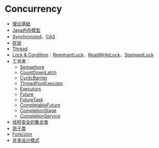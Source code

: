 # Concurrency

* [理论基础](preface.md)
* [Java内存模型](jmm.md)
* [Synchronized](synchronized.md#ji-chu)、[CAS](synchronized.md#cas)
* [死锁](deadlock.md)
* [Thread](thread-state.md)
* [Lock & Condition](lock-and-condition.md)：[ReentrantLock](lock-and-condition.md#reentrantlock)、[ReadWriteLock](lock-and-condition.md#readwritelock)、[StampedLock](lock-and-condition.md#stampedlock)
* 工具类：
  * [Semaphore](utility-class.md#semaphore)
  * [CountDownLatch](utility-class.md#countdownlatch)
  * [CyclicBarrier](utility-class.md#cyclicbarrier)
  * [ThreadPoolExecutor](utility-class.md#threadpoolexecutor)
  * [Executors](utility-class.md#executors)
  * [Future](utility-class.md#future)
  * [FutureTask](utility-class.md#futuretask)
  * [CompletableFuture](utility-class.md#completablefuture)
  * [CompletionStage](utility-class.md#completionstage)
  * [CompletionService](utility-class.md#completionservice)
* [线程安全的集合类](thread-safe-collection.md)
* [原子类](atomic-class.md)
* [Fork/Join](fork-join.md)
* [并发设计模式](concurrency-design-patterns/)

